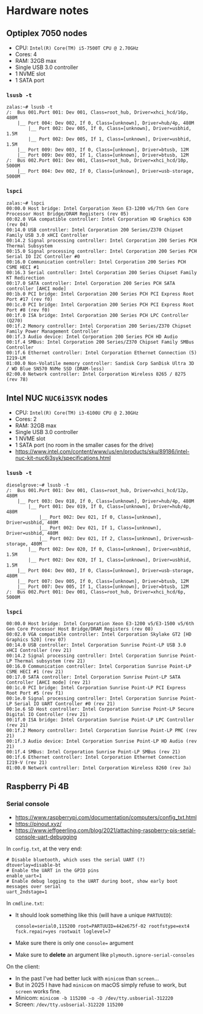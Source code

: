 # Hardware notes

## Optiplex 7050 nodes

* CPU: `Intel(R) Core(TM) i5-7500T CPU @ 2.70GHz`
* Cores: 4
* RAM: 32GB max
* Single USB 3.0 controller
* 1 NVME slot
* 1 SATA port

### `lsusb -t`

```text
zalas:~# lsusb -t
/:  Bus 001.Port 001: Dev 001, Class=root_hub, Driver=xhci_hcd/16p, 480M
    |__ Port 004: Dev 002, If 0, Class=[unknown], Driver=hub/4p, 480M
        |__ Port 002: Dev 005, If 0, Class=[unknown], Driver=usbhid, 1.5M
        |__ Port 002: Dev 005, If 1, Class=[unknown], Driver=usbhid, 1.5M
    |__ Port 009: Dev 003, If 0, Class=[unknown], Driver=btusb, 12M
    |__ Port 009: Dev 003, If 1, Class=[unknown], Driver=btusb, 12M
/:  Bus 002.Port 001: Dev 001, Class=root_hub, Driver=xhci_hcd/10p, 5000M
    |__ Port 004: Dev 002, If 0, Class=[unknown], Driver=usb-storage, 5000M
```

### `lspci`

```text
zalas:~# lspci
00:00.0 Host bridge: Intel Corporation Xeon E3-1200 v6/7th Gen Core Processor Host Bridge/DRAM Registers (rev 05)
00:02.0 VGA compatible controller: Intel Corporation HD Graphics 630 (rev 04)
00:14.0 USB controller: Intel Corporation 200 Series/Z370 Chipset Family USB 3.0 xHCI Controller
00:14.2 Signal processing controller: Intel Corporation 200 Series PCH Thermal Subsystem
00:15.0 Signal processing controller: Intel Corporation 200 Series PCH Serial IO I2C Controller #0
00:16.0 Communication controller: Intel Corporation 200 Series PCH CSME HECI #1
00:16.3 Serial controller: Intel Corporation 200 Series Chipset Family KT Redirection
00:17.0 SATA controller: Intel Corporation 200 Series PCH SATA controller [AHCI mode]
00:1b.0 PCI bridge: Intel Corporation 200 Series PCH PCI Express Root Port #17 (rev f0)
00:1c.0 PCI bridge: Intel Corporation 200 Series PCH PCI Express Root Port #8 (rev f0)
00:1f.0 ISA bridge: Intel Corporation 200 Series PCH LPC Controller (Q270)
00:1f.2 Memory controller: Intel Corporation 200 Series/Z370 Chipset Family Power Management Controller
00:1f.3 Audio device: Intel Corporation 200 Series PCH HD Audio
00:1f.4 SMBus: Intel Corporation 200 Series/Z370 Chipset Family SMBus Controller
00:1f.6 Ethernet controller: Intel Corporation Ethernet Connection (5) I219-LM
01:00.0 Non-Volatile memory controller: Sandisk Corp SanDisk Ultra 3D / WD Blue SN570 NVMe SSD (DRAM-less)
02:00.0 Network controller: Intel Corporation Wireless 8265 / 8275 (rev 78)
```

## Intel NUC `NUC6i3SYK` nodes

* CPU: `Intel(R) Core(TM) i3-6100U CPU @ 2.30GHz`
* Cores: 2
* RAM: 32GB max
* Single USB 3.0 controller
* 1 NVME slot
* 1 SATA port (no room in the smaller cases for the drive)
* <https://www.intel.com/content/www/us/en/products/sku/89186/intel-nuc-kit-nuc6i3syk/specifications.html>

### `lsusb -t`

```text
dieselgrove:~# lsusb -t
/:  Bus 001.Port 001: Dev 001, Class=root_hub, Driver=xhci_hcd/12p, 480M
    |__ Port 003: Dev 018, If 0, Class=[unknown], Driver=hub/4p, 480M
        |__ Port 001: Dev 019, If 0, Class=[unknown], Driver=hub/4p, 480M
            |__ Port 002: Dev 021, If 0, Class=[unknown], Driver=usbhid, 480M
            |__ Port 002: Dev 021, If 1, Class=[unknown], Driver=usbhid, 480M
            |__ Port 002: Dev 021, If 2, Class=[unknown], Driver=usb-storage, 480M
        |__ Port 002: Dev 020, If 0, Class=[unknown], Driver=usbhid, 1.5M
        |__ Port 002: Dev 020, If 1, Class=[unknown], Driver=usbhid, 1.5M
    |__ Port 004: Dev 003, If 0, Class=[unknown], Driver=usb-storage, 480M
    |__ Port 007: Dev 005, If 0, Class=[unknown], Driver=btusb, 12M
    |__ Port 007: Dev 005, If 1, Class=[unknown], Driver=btusb, 12M
/:  Bus 002.Port 001: Dev 001, Class=root_hub, Driver=xhci_hcd/6p, 5000M
```

### `lspci`

```text
00:00.0 Host bridge: Intel Corporation Xeon E3-1200 v5/E3-1500 v5/6th Gen Core Processor Host Bridge/DRAM Registers (rev 08)
00:02.0 VGA compatible controller: Intel Corporation Skylake GT2 [HD Graphics 520] (rev 07)
00:14.0 USB controller: Intel Corporation Sunrise Point-LP USB 3.0 xHCI Controller (rev 21)
00:14.2 Signal processing controller: Intel Corporation Sunrise Point-LP Thermal subsystem (rev 21)
00:16.0 Communication controller: Intel Corporation Sunrise Point-LP CSME HECI #1 (rev 21)
00:17.0 SATA controller: Intel Corporation Sunrise Point-LP SATA Controller [AHCI mode] (rev 21)
00:1c.0 PCI bridge: Intel Corporation Sunrise Point-LP PCI Express Root Port #5 (rev f1)
00:1e.0 Signal processing controller: Intel Corporation Sunrise Point-LP Serial IO UART Controller #0 (rev 21)
00:1e.6 SD Host controller: Intel Corporation Sunrise Point-LP Secure Digital IO Controller (rev 21)
00:1f.0 ISA bridge: Intel Corporation Sunrise Point-LP LPC Controller (rev 21)
00:1f.2 Memory controller: Intel Corporation Sunrise Point-LP PMC (rev 21)
00:1f.3 Audio device: Intel Corporation Sunrise Point-LP HD Audio (rev 21)
00:1f.4 SMBus: Intel Corporation Sunrise Point-LP SMBus (rev 21)
00:1f.6 Ethernet controller: Intel Corporation Ethernet Connection I219-V (rev 21)
01:00.0 Network controller: Intel Corporation Wireless 8260 (rev 3a)
```

## Raspberry Pi 4B

### Serial console

* <https://www.raspberrypi.com/documentation/computers/config_txt.html>
* <https://pinout.xyz/>
* <https://www.jeffgeerling.com/blog/2021/attaching-raspberry-pis-serial-console-uart-debugging>

In `config.txt`, at the very end:

```text
# Disable bluetooth, which uses the serial UART (?)
dtoverlay=disable-bt
# Enable the UART in the GPIO pins
enable_uart=1
# Enable debug logging to the UART during boot, show early boot messages over serial
uart_2ndstage=1
```

In `cmdline.txt`:

*   It should look something like this (will have a unique `PARTUUID`):

    ```text
    console=serial0,115200 root=PARTUUID=442e675f-02 rootfstype=ext4 fsck.repair=yes rootwait loglevel=7
    ```

* Make sure there is only one `console=` argument
* Make sure to **delete** an argument like `plymouth.ignore-serial-consoles`

On the client:

* In the past I've had better luck with `minicom` than `screen`...
* But in 2025 I have had `minicom` on macOS simply refuse to work, but `screen` works fine.
* Minicom: `minicom -b 115200 -o -D /dev/tty.usbserial-312220`
* Screen: `/dev/tty.usbserial-312220 115200`
